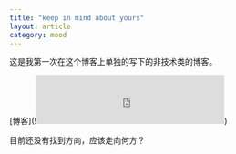 ```yaml
---
title: "keep in mind about yours"
layout: article
category: mood
---
```


这是我第一次在这个博客上单独的写下的非技术类的博客。

[博客](!<iframe frameborder="no" border="0" marginwidth="0" marginheight="0" width=330 height=86 src="http://music.163.com/outchain/player?type=2&id=25714348&auto=1&height=66"></iframe>)

目前还没有找到方向，应该走向何方？

